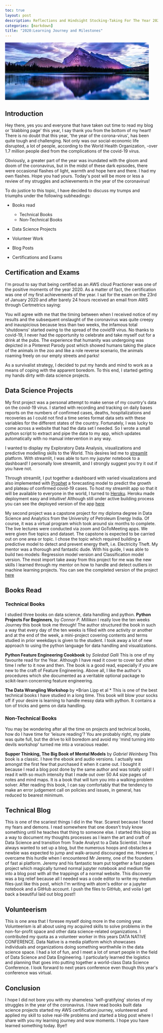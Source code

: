 ```yaml
---
toc: true
layout: post
description: Reflections and Hindsight Stocking-Taking For The Year 2020.
categories: [markdown]
title: "2020:Learning Journey and Milestones"
---
```



![](/images/reflection.jpeg)

## Introduction
Hey there, yes you and everyone that have taken out time to read my blog or 'blabbing page' this year, I say thank you from the bottom of my heart! There is no doubt that this year, 'the year of the corona-virus', has been quite tough and challenging. Not only was our social-economic life disrupted, a lot of people, according to the World Health Organization, -over 1.7 million people died from the complications of the covid-19 virus.

Obviously, a greater part of the year was inundated with the gloom and doom of the coronavirus, but in the midst of these dark episodes, there were occasional flashes of light, warmth and hope here and there. I had my own flashes. Hope you had yours. Today's post will be more or less a review of my struggles and achievements in the year of the coronavirus!

To do justice to this topic, I have decided to discuss my trumps and triumphs under the following subheadings:

- Books read
   - Technical Books
   - Non-Technical Books

- Data Science Projects
- Volunteer Work
- Blog Posts
- Certifications and Exams

## Certification and Exams

I'm proud to say that being certified as an AWS cloud Practioner was one of the positive moments of the year 2020. As a matter of fact, the certification was one of my first achievements of the year. I sat for the exam on the 23rd of January 2020 and after barely 24 hours received an email from AWS through Certmetrics saying:
>

You will agree with me that the timing between when I received notice of my results and the subsequent onslaught of the coronavirus was quite creepy and inauspicious because less than two weeks, the infamous total 'shutdowns' started owing to the spread of the covid19 virus. No thanks to covid-19, I never had the opportunity to celebrate and take myself out for a drink at the pubs. The experience that humanity was undergoing was depicted in a Pinterest Parody post which showed humans taking the place of the animals in the zoo and like a role reverse scenario, the animals roaming freely on our empty streets and parks!

As a survivalist strategy, I decided to put my hands and mind to work as a means of coping with the apparent boredom.
To this end, I started getting my hands dirty with data science projects.


## Data Science Projects
My first project was a personal attempt to make sense of my country's data on the covid-19 virus. I started with recording and tracking on daily bases reports on the numbers of confirmed cases, deaths, hospitalizations and recoveries as I could not find a time series format data sets with these variables for the different states of the country.
Fortunately, I was lucky to come across a website that had the data set I needed. So I wrote a small python script to extract and pipe the data to my app, which updates automatically with no manual intervention in any way.

I wanted to display my Exploratory Data Analysis, visualizations and predictive modelling skills to the World. This desires led me to [streamlit ]('https://www.streamlit.io/') platform. With streamlit, I was able to turn my jupyter notebook to a dashboard! I personally love streamlit, and I strongly suggest you try it out if you have not.

Through streamlit, I put together a dashboard with varied visualizations and also implemented with [Prophet]('https://pypi.org/project/prophet/') a forecasting model to predict the growth and plateau of confirmed covid-19 cases. To host my streamlit app so that it will be available to everyone in the world, I turned to [Heroku]('https://www.heroku.com/'). Heroku made deployment easy and intuitive! Although still under active building process you can see the deployed version of the app [here]('https://covid-streamlit-app.herokuapp.com/')

My second project was a capstone project for my diploma degree in Data Science and Analytics from the University of Petroleum Energy India. Of course, it was a virtual program which took around six months to complete. The live lectures were conducted via zoom and GoToMeeting apps. We were given five topics and dataset. The capstone is expected to be carried out on one area or topic. I chose the topic which required building a predictive model to detect and prevent energy theft, i.e. Electricity Theft. My mentor was a thorough and fantastic dude. With his guide, I was able to build two models: Regression model version and Classification model version. The most import take away from this project for me was the new skills I learned through my mentor on how to handle and detect outliers in machine learning projects. You can see the completed version of the project [here]('https://github.com/ajakaiye33/Energy-Theft-Prediction/tree/master')


## Books Read
### Technical Books
I studied three books on data science, data handling and python.
**Python Projects For Beginners**, by *Connor P. Milliken*
I really love the ten weeks Journey this book took me through! The author structured the book in such a way that every day of the ten weeks is filled with one activity or another and at the end of the week, a mini-project covering contents and terms studied in prior weekdays is given to the student. I took away a lot of new approach to using the python language for data handling and visualizations.

**Python Feature Engineering Cookbook** by *Soledad Galli*
This is one of my favourite read for the Year. Although I have read it cover to cover but often time I refer to it now and then. The book is a good read, especially if you are new to the craft of Feature Engineering. Above all, I like the author's procedures which she documented as a veritable optional package to scikit-learn concerning feature engineering.

**The Data Wrangling Workshop** by *Brian Lipp et al *
This is one of the best technical books I have studied in a long time. This book will blow your socks off if your desire is learning to handle messy data with python. It contains a ton of tricks and gems on data handling.

### Non-Technical Books
You may be wondering after all the time on projects and technical books, how do I have time for 'leisure reading'? You are probably right, my plate was quite full, but the drive to kill boredom and avoid my 'mind turning into devils workshop' turned me into a voracious reader.

**Supper Thinking, The Big Book of Mental Models** by *Gabriel Weinberg*
This book is a classic. I have the ebook and audio versions. I actually was amongst the first few that purchased it when it came out. I bought it because I read a blog post done by the same author and was totally sold! I read it with so much intensity that I made out over 50 A4 size pages of notes and mind maps. It is a book that will turn you into a walking problem solver. After reading this book, I can say comfortably that the tendency to make an error judgement call on policies and issues, in general, has reduced to bearest minimum.

## Technical Blog
This is one of the scariest things I did in the Year. Scarest because I faced my fears and demons. I read somewhere that one doesn't truly know something until he teaches that thing to someone else. I started this blog as a way to document my thoughts processes as I learn the art and craft of Data Science and transition from Trade Analyst to a Data Scientist.
I have always wanted to set up a blog, but the numerous hoops and obstacles a newbie was expected to jump and walk-around discouraged me. However, I overcame this hurdle when I encountered Mr Jeremy, one of the founders of fast ai platform. Jeremy and his fantastic team put together a fast pages project which magically turned normal jupyter notebook and medium file into a blog post with all the trappings of a normal website. This discovery was a big relief because all I needed was a code editor to write my medium files-just like this post, which I'm writing with atom's editor or a jupyter notebook and a GitHub account. I push the files to GitHub, and voila I get back a beautiful laid out blog post!!

## Volunteerism
This is one area that I foresee myself doing more in the coming year. Volunteerism is all about using my acquired skills to solve problems in the non-for-profit space and other data science-related organizations. I contributed my quota as a volunteer worker in this years DATA NATIVE CONFERENCE. Data Native is a media platform which showcases individuals and organizations doing something worthwhile in the data science space. I had a lot of fun, and I meet a lot of smart people in the field of Data Science and Data Engineering. I particularly learned the logistics and planning that goes into putting together a world-class Data Science Conference. I look forward to next years conference even though this year's conference was virtual.

## Conclusion
I hope I did not bore you with my shameless 'self-gratifying' stories of my struggles in the year of the coronavirus. I have read books built data science projects started my AWS certification journey, volunteered and applied my skill to solve real-life problems and started a blog post where I share with you my learning journey and wow moments. I hope you have learned something today.
Bye!!
